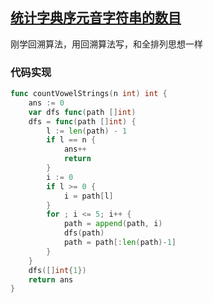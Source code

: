 ## [统计字典序元音字符串的数目](https://leetcode-cn.com/problems/count-sorted-vowel-strings/)

刚学回溯算法，用回溯算法写，和全排列思想一样



### 代码实现

```go
func countVowelStrings(n int) int {
	ans := 0
	var dfs func(path []int)
	dfs = func(path []int) {
		l := len(path) - 1
		if l == n {
			ans++
			return
		}
		i := 0
		if l >= 0 {
			i = path[l]
		}
		for ; i <= 5; i++ {
			path = append(path, i)
			dfs(path)
			path = path[:len(path)-1]
		}
	}
	dfs([]int{1})
	return ans
}
```


